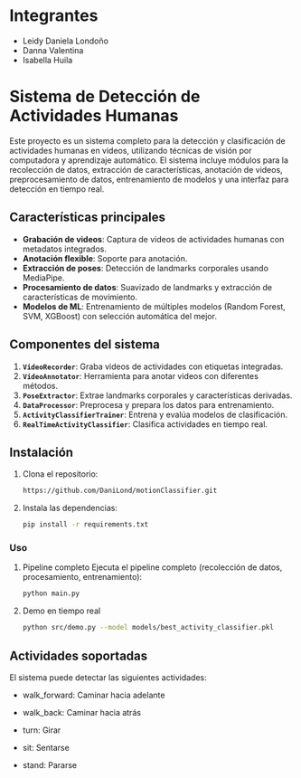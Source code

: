 # Integrantes
- Leidy Daniela Londoño
- Danna Valentina 
- Isabella Huila

# Sistema de Detección de Actividades Humanas

Este proyecto es un sistema completo para la detección y clasificación de actividades humanas en videos, utilizando técnicas de visión por computadora y aprendizaje automático. El sistema incluye módulos para la recolección de datos, extracción de características, anotación de videos, preprocesamiento de datos, entrenamiento de modelos y una interfaz para detección en tiempo real.

## Características principales

- **Grabación de videos**: Captura de videos de actividades humanas con metadatos integrados.
- **Anotación flexible**: Soporte para anotación.
- **Extracción de poses**: Detección de landmarks corporales usando MediaPipe.
- **Procesamiento de datos**: Suavizado de landmarks y extracción de características de movimiento.
- **Modelos de ML**: Entrenamiento de múltiples modelos (Random Forest, SVM, XGBoost) con selección automática del mejor.

## Componentes del sistema

1. **`VideoRecorder`**: Graba videos de actividades con etiquetas integradas.
2. **`VideoAnnotator`**: Herramienta para anotar videos con diferentes métodos.
3. **`PoseExtractor`**: Extrae landmarks corporales y características derivadas.
4. **`DataProcessor`**: Preprocesa y prepara los datos para entrenamiento.
5. **`ActivityClassifierTrainer`**: Entrena y evalúa modelos de clasificación.
6. **`RealTimeActivityClassifier`**: Clasifica actividades en tiempo real.

## Instalación

1. Clona el repositorio:
   ```bash
   https://github.com/DaniLond/motionClassifier.git

2. Instala las dependencias:
    ```bash
   pip install -r requirements.txt

### Uso

1. Pipeline completo
Ejecuta el pipeline completo (recolección de datos, procesamiento, entrenamiento):
    ```bash
    python main.py

2. Demo en tiempo real
    ```bash
    python src/demo.py --model models/best_activity_classifier.pkl

## Actividades soportadas

El sistema puede detectar las siguientes actividades:

- walk_forward: Caminar hacia adelante

- walk_back: Caminar hacia atrás

- turn: Girar

- sit: Sentarse

- stand: Pararse
